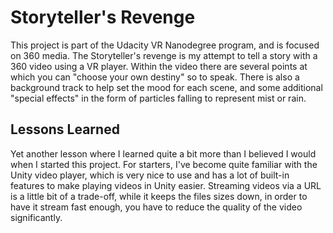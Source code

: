 # Storyteller's Revenge
This project is part of the Udacity VR Nanodegree program, and is focused on 360 media.  The Storyteller's revenge is my attempt to tell a story with a 360 video using a VR player.  Within the video there are several points at which you can "choose your own destiny" so to speak.  There is also a background track to help set the mood for each scene, and some additional "special effects" in the form of particles falling to represent mist or rain.

## Lessons Learned
Yet another lesson where I learned quite a bit more than I believed I would when I started this project.  For starters, I've become quite familiar with the Unity video player, which is very nice to use and has a lot of built-in features to make playing videos in Unity easier.  Streaming videos via a URL is a little bit of a trade-off, while it keeps the files sizes down, in order to have it stream fast enough, you have to reduce the quality of the video significantly.